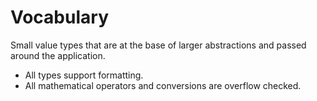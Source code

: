 # Vocabulary

Small value types that are at the base of larger abstractions and passed around the application.

* All types support formatting.
* All mathematical operators and conversions are overflow checked.
